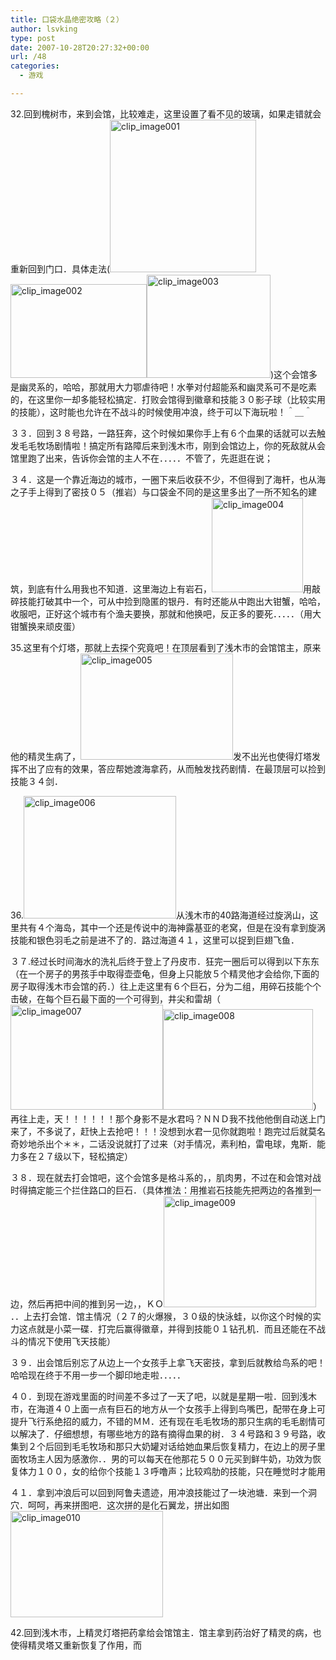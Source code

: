 ```yaml
---
title: 口袋水晶绝密攻略（２）
author: lsvking
type: post
date: 2007-10-28T20:27:32+00:00
url: /48
categories:
  - 游戏

---
```

32.回到槐树市，来到会馆，比较难走，这里设置了看不见的玻璃，如果走错就会重新回到门口．具体走法([<img title="clip_image001" style="border-right: 0px; border-top: 0px; display: inline; border-left: 0px; border-bottom: 0px" height="244" alt="clip_image001" src="http://www.lsvking.com/wp-content/uploads/2009/07/clip_image0015.jpg" width="234" border="0" />][1][<img title="clip_image002" style="border-right: 0px; border-top: 0px; display: inline; border-left: 0px; border-bottom: 0px" height="150" alt="clip_image002" src="http://www.lsvking.com/wp-content/uploads/2009/07/clip_image0029.jpg" width="218" border="0" />][2][<img title="clip_image003" style="border-right: 0px; border-top: 0px; display: inline; border-left: 0px; border-bottom: 0px" height="165" alt="clip_image003" src="http://www.lsvking.com/wp-content/uploads/2009/07/clip_image0034.jpg" width="198" border="0" />][3])这个会馆多是幽灵系的，哈哈，那就用大力鄂虐待吧！水拳对付超能系和幽灵系可不是吃素的，在这里你一却多能轻松搞定．打败会馆得到徽章和技能３０影子球（比较实用的技能），这时能也允许在不战斗的时候使用冲浪，终于可以下海玩啦！＾＿＾

３３．回到３８号路，一路狂奔，这个时候如果你手上有６个血果的话就可以去触发毛毛牧场剧情啦！搞定所有路障后来到浅木市，刚到会馆边上，你的死敌就从会馆里跑了出来，告诉你会馆的主人不在．．．．．不管了，先逛逛在说；

３４．这是一个靠近海边的城市，一圈下来后收获不少，不但得到了海杆，也从海之子手上得到了密技０５（推岩）与口袋金不同的是这里多出了一所不知名的建筑，到底有什么用我也不知道．这里海边上有岩石，[<img title="clip_image004" style="border-right: 0px; border-top: 0px; display: inline; border-left: 0px; border-bottom: 0px" height="151" alt="clip_image004" src="http://www.lsvking.com/wp-content/uploads/2009/07/clip_image0041.jpg" width="146" border="0" />][4]用敲碎技能打破其中一个，可从中捡到隐匿的银丹．有时还能从中跑出大钳蟹，哈哈，收服吧，正好这个城市有个渔夫要换，那就和他换吧，反正多的要死．．．．．（用大钳蟹换来顽皮蛋）

35.这里有个灯塔，那就上去探个究竟吧！在顶层看到了浅木市的会馆馆主，原来他的精灵生病了，[<img title="clip_image005" style="border-right: 0px; border-top: 0px; display: inline; border-left: 0px; border-bottom: 0px" height="170" alt="clip_image005" src="http://www.lsvking.com/wp-content/uploads/2009/07/clip_image0051.jpg" width="244" border="0" />][5]发不出光也使得灯塔发挥不出了应有的效果，答应帮她渡海拿药，从而触发找药剧情．在最顶层可以捡到技能３４剑．

36.[<img title="clip_image006" style="border-right: 0px; border-top: 0px; display: inline; border-left: 0px; border-bottom: 0px" height="196" alt="clip_image006" src="http://www.lsvking.com/wp-content/uploads/2009/07/clip_image0061.jpg" width="244" border="0" />][6]从浅木市的40路海道经过旋涡山，这里共有４个海岛，其中一个还是传说中的海神露基亚的老窝，但是在没有拿到旋涡技能和银色羽毛之前是进不了的．路过海道４１，这里可以捉到巨翅飞鱼．

３７.经过长时间海水的洗礼后终于登上了丹皮市．狂完一圈后可以得到以下东东（在一个房子的男孩手中取得壶壶龟，但身上只能放５个精灵他才会给你,下面的房子取得浅木市会馆的药．）往上走这里有６个巨石，分为二组，用碎石技能个个击破，在每个巨石最下面的一个可得到，井尖和雷胡（[<img title="clip_image007" style="border-right: 0px; border-top: 0px; display: inline; border-left: 0px; border-bottom: 0px" height="168" alt="clip_image007" src="http://www.lsvking.com/wp-content/uploads/2009/07/clip_image0071.jpg" width="244" border="0" />][7][<img title="clip_image008" style="border-right: 0px; border-top: 0px; display: inline; border-left: 0px; border-bottom: 0px" height="161" alt="clip_image008" src="http://www.lsvking.com/wp-content/uploads/2009/07/clip_image008.jpg" width="240" border="0" />][8]）再往上走，天！！！！！！那个身影不是水君吗？ＮＮＤ我不找他他倒自动送上门来了，不多说了，赶快上去抢吧！！！没想到水君一见你就跑啦！跑完过后就莫名奇妙地杀出个＊＊，二话没说就打了过来（对手情况，素利柏，雷电球，鬼斯．能力多在２７级以下，轻松搞定）

３８．现在就去打会馆吧，这个会馆多是格斗系的，，肌肉男，不过在和会馆对战时得搞定能三个拦住路口的巨石．（具体推法：用推岩石技能先把两边的各推到一边，然后再把中间的推到另一边，，ＫＯ[<img title="clip_image009" style="border-right: 0px; border-top: 0px; display: inline; border-left: 0px; border-bottom: 0px" height="178" alt="clip_image009" src="http://www.lsvking.com/wp-content/uploads/2009/07/clip_image0091.jpg" width="244" border="0" />][9]．．上去打会馆．馆主情况（２７的火爆猴，３０级的快泳蛙，以你这个时候的实力这点就是小菜一碟．打完后赢得徽章，并得到技能０１钻孔机．而且还能在不战斗的情况下使用飞天技能）

３９．出会馆后别忘了从边上一个女孩手上拿飞天密技，拿到后就教给鸟系的吧！哈哈现在终于不用一步一个脚印地走啦．．．．．

４０．到现在游戏里面的时间差不多过了一天了吧，以就是星期一啦．回到浅木市，在海道４０上面一点有巨石的地方从一个女孩手上得到鸟嘴巴，配带在身上可提升飞行系绝招的威力，不错的ＭＭ．还有现在毛毛牧场的那只生病的毛毛剧情可以解决了．仔细想想，有哪些地方的路有摘得血果的树．３４号路和３９号路，收集到２个后回到毛毛牧场和那只大奶罐对话给她血果后恢复精力，在边上的房子里面牧场主人因为感激你．．男的可以每天在他那花５００元买到鲜牛奶，功效为恢复体力１００，女的给你个技能１３呼噜声；比较鸡肋的技能，只在睡觉时才能用

４１．拿到冲浪后可以回到阿鲁夫遗迹，用冲浪技能过了一块池塘．来到一个洞穴．呵呵，再来拼图吧．这次拼的是化石翼龙，拼出如图[<img title="clip_image010" style="border-right: 0px; border-top: 0px; display: inline; border-left: 0px; border-bottom: 0px" height="170" alt="clip_image010" src="http://www.lsvking.com/wp-content/uploads/2009/07/clip_image0101.jpg" width="244" border="0" />][10]

42.回到浅木市，上精灵灯塔把药拿给会馆馆主．馆主拿到药治好了精灵的病，也使得精灵塔又重新恢复了作用，而

 [1]: http://blog.sina.com.cn/main/html/showpic.html#url=http://s3.album.sina.com.cn/pic/4a7b474d02000ute
 [2]: http://blog.sina.com.cn/main/html/showpic.html#url=http://s4.album.sina.com.cn/pic/4a7b474d02000utf
 [3]: http://blog.sina.com.cn/main/html/showpic.html#url=http://s5.album.sina.com.cn/pic/4a7b474d02000utg
 [4]: http://blog.sina.com.cn/main/html/showpic.html#url=http://s6.album.sina.com.cn/pic/4a7b474d02000uth
 [5]: http://blog.sina.com.cn/main/html/showpic.html#url=http://s7.album.sina.com.cn/pic/4a7b474d02000uti
 [6]: http://blog.sina.com.cn/main/html/showpic.html#url=http://s4.album.sina.com.cn/pic/4a7b474d02000vcf
 [7]: http://blog.sina.com.cn/main/html/showpic.html#url=http://s5.album.sina.com.cn/pic/4a7b474d02000vcg
 [8]: http://blog.sina.com.cn/main/html/showpic.html#url=http://s6.album.sina.com.cn/pic/4a7b474d02000vch
 [9]: http://blog.sina.com.cn/main/html/showpic.html#url=http://s7.album.sina.com.cn/pic/4a7b474d02000vci
 [10]: http://blog.sina.com.cn/main/html/showpic.html#url=http://s8.album.sina.com.cn/pic/4a7b474d02000vcj